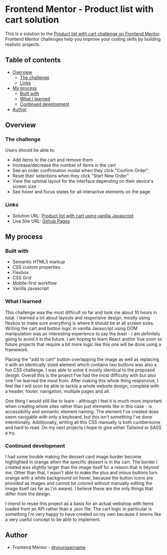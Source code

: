 # Frontend Mentor - Product list with cart solution

This is a solution to the [Product list with cart challenge on Frontend Mentor](https://www.frontendmentor.io/challenges/product-list-with-cart-5MmqLVAp_d). Frontend Mentor challenges help you improve your coding skills by building realistic projects.

## Table of contents

- [Overview](#overview)
  - [The challenge](#the-challenge)
  - [Links](#links)
- [My process](#my-process)
  - [Built with](#built-with)
  - [What I learned](#what-i-learned)
  - [Continued development](#continued-development)
- [Author](#author)

## Overview

### The challenge

Users should be able to:

- Add items to the cart and remove them
- Increase/decrease the number of items in the cart
- See an order confirmation modal when they click "Confirm Order"
- Reset their selections when they click "Start New Order"
- View the optimal layout for the interface depending on their device's screen size
- See hover and focus states for all interactive elements on the page

### Links

- Solution URL: [Product list with cart using vanilla Javascript](https://www.frontendmentor.io/solutions/product-list-with-cart-using-vanilla-javascript-hPJhiB-0ZK)
- Live Site URL: [Github Pages](filipangel.github.io/product-list-with-cart/)

## My process

### Built with

- Semantic HTML5 markup
- CSS custom properties
- Flexbox
- CSS Grid
- Mobile-first workflow
- Vanilla Javascript

### What I learned

This challenge was the most difficult so far and took me about 10 hours in total. I learned a lot about layouts and responsive design, mostly using flexbox to make sure everything is where it should be at all screen sizes. Writing the cart and button logic in vanilla Javascript using DOM manipulation was an interesting experience to say the least - I am definitely going to avoid it in the future. I am hoping to learn React and/or Vue soon so future projects that require a bit more logic like this one will be done using a framework.

Placing the "add to cart" button overlapping the image as well as replacing it with an identically sized element which contains two buttons was also a fun CSS challenge. I was able to solve it mostly identical to the proposed design. Overall this is the project I've had the most difficulty with but also one I've learned the most from. After making this whole thing responsive, I feel like I will soon be able to tackle a whole website design, complete with a header, footer, navigation, multiple pages and all.

One thing I would still like to learn - although I feel it is much more important when creating whole sites rather than just elements like in this case - is accessibility and semantic element naming. The element I've created does seem navigable with only a keyboard, but this isn't something I've done intentionally. Additionally, writing all this CSS manually is both cumbersome and hard to read. On my next projects I hope to give either Tailwind or SASS a try.

### Continued development

I had some trouble making the dessert card image border become highlighted in orange when the specific dessert is in the cart. The border I created was slightly larger than the image itself for a reason that is beyond me. Other than that, I wasn't able to make the plus and minus buttons turn orange with a white background on hover, because the button icons are provided as images and cannot be colored without manually editing the image itself (as far as I'm aware). I believe these are the only things that differ from the design.

I intend to reuse this project as a basis for an actual webshop with items loaded from an API rather than a .json file. The cart logic in particular is something I'm very happy to have created on my own because it seems like a very useful concept to be able to implement.

## Author

- Frontend Mentor - [@yourusername](https://www.frontendmentor.io/profile/filipangel)
